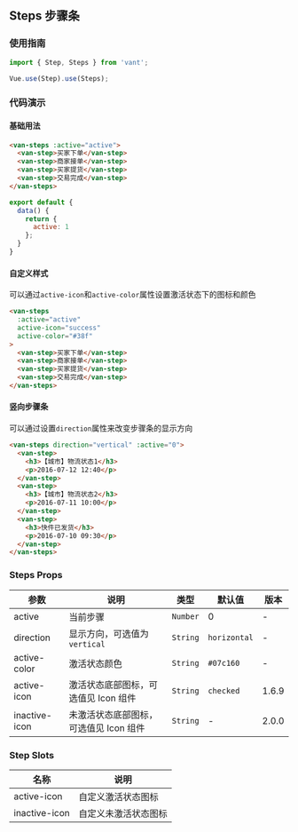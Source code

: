 ## Steps 步骤条

### 使用指南
``` javascript
import { Step, Steps } from 'vant';

Vue.use(Step).use(Steps);
```

### 代码演示

#### 基础用法

```html
<van-steps :active="active">
  <van-step>买家下单</van-step>
  <van-step>商家接单</van-step>
  <van-step>买家提货</van-step>
  <van-step>交易完成</van-step>
</van-steps>
```

```javascript
export default {
  data() {
    return {
      active: 1
    };
  }
}
```

#### 自定义样式

可以通过`active-icon`和`active-color`属性设置激活状态下的图标和颜色

```html
<van-steps
  :active="active"
  active-icon="success"
  active-color="#38f"
>
  <van-step>买家下单</van-step>
  <van-step>商家接单</van-step>
  <van-step>买家提货</van-step>
  <van-step>交易完成</van-step>
</van-steps>
```

#### 竖向步骤条

可以通过设置`direction`属性来改变步骤条的显示方向

```html
<van-steps direction="vertical" :active="0">
  <van-step>
    <h3>【城市】物流状态1</h3>
    <p>2016-07-12 12:40</p>
  </van-step>
  <van-step>
    <h3>【城市】物流状态2</h3>
    <p>2016-07-11 10:00</p>
  </van-step>
  <van-step>
    <h3>快件已发货</h3>
    <p>2016-07-10 09:30</p>
  </van-step>
</van-steps>
```

### Steps Props

| 参数 | 说明 | 类型 | 默认值 | 版本 |
|------|------|------|------|------|
| active | 当前步骤 | `Number` | 0 | - |
| direction | 显示方向，可选值为 `vertical` | `String` | `horizontal` | - |
| active-color | 激活状态颜色 | `String` | `#07c160` | - |
| active-icon | 激活状态底部图标，可选值见 Icon 组件 | `String` | `checked` | 1.6.9 |
| inactive-icon | 未激活状态底部图标，可选值见 Icon 组件 | `String` | - | 2.0.0 |

### Step Slots

| 名称 | 说明 |
|------|------|
| active-icon | 自定义激活状态图标 |
| inactive-icon | 自定义未激活状态图标 |
